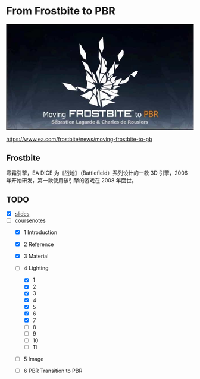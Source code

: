 # From Frostbite to PBR

![cover](https://raw.githubusercontent.com/Ubpa/ImgBed/master/Note/CG/courses/MovingFrostbiteToPBR/cover.jpg)

https://www.ea.com/frostbite/news/moving-frostbite-to-pb

## Frostbite

寒霜引擎，EA DICE 为《战地》（Battlefield）系列设计的一款 3D 引擎，2006 年开始研发，第一款使用该引擎的游戏在 2008 年面世。

## TODO

- [x] [slides](notes/slides.md) 
- [ ] [coursenotes](notes/coursenotes.md) 
  - [x] 1 Introduction
  - [x] 2 Reference
  - [x] 3 Material
  - [ ] 4 Lighting
    - [x] 1
    - [x] 2
    - [x] 3
    - [x] 4
    - [x] 5
    - [x] 6
    - [x] 7
    - [ ] 8
    - [ ] 9
    - [ ] 10
    - [ ] 11
  - [ ] 5 Image
  - [ ] 6 PBR Transition to PBR

